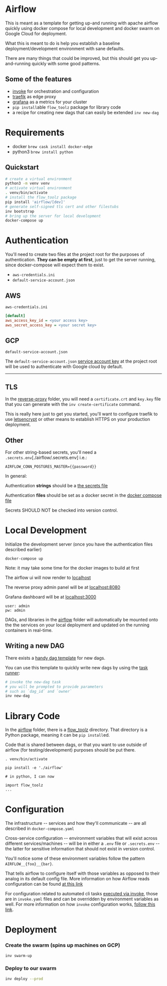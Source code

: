 # Airflow

This is meant as a template for getting up-and running with
apache airflow quickly using docker compose for local development
and docker swarm on Google Cloud for deployment.

What this is meant to do is help you establish a baseline deployment/development
environment with sane defaults.

There are many things that could be improved, but this should get you
up-and-running quickly with some good patterns.

## Some of the features
* [invoke] for orchestration and configuration
* [traefik] as edge proxy
* [grafana] as a metrics for your cluster
* `pip install`able `flow_toolz` package for library code
* a recipe for creating new dags that can easily be extended `inv new-dag`


# Requirements

* docker `brew cask install docker-edge`
* python3 `brew install python`

## Quickstart
```bash
# create a virtual environment
python3 -m venv venv
# activate virtual environment
. venv/bin/activate
# install the flow_toolz package
pip install 'airflow/[dev]'
# generate self-signed tls cert and other filestubs
inv bootstrap
# bring up the server for local development
docker-compose up
```

# Authentication


You'll need to create two files at the project root for the purposes of authentication.
**They can be empty at first**, just to get the server running,
since docker-compose will expect them to exist.

* `aws-credentials.ini`
* `default-service-account.json`

## AWS

`aws-credentials.ini`
```.ini
[default]
aws_access_key_id = <your access key>
aws_secret_access_key = <your secret key>
```

## GCP
`default-service-account.json`

The `default-service-account.json` [service account key] at the project root will be used
to authenticate with Google cloud by default.

---

## TLS

In the [reverse-proxy](./reverse-proxy) folder, you will need 
a `certificate.crt` and `key.key` file that you can generate
with the `inv create-certificate` command.

This is really here just to get you started, you'll want to configure
traefik to use [letsencrypt] or other means to establish HTTPS on your 
production deployment.

## Other

For other string-based secrets, you'll need a `.secrets.env`[./airflow/.secrets.env] i.e.:
```
AIRFLOW_CONN_POSTGRES_MASTER={{password}}
```

In general:

Authentication **strings** should be a [the secrets file](./airflow/.secrets.env)

Authentication **files** should be set as a docker secret in the [docker compose file](docker-compose.yaml)

Secrets SHOULD NOT be checked into version control.

# Local Development

Initialize the development server (once you have the authentication files described earlier)

``docker-compose up``

Note: it may take some time for the docker images to build at first

The airflow ui will now render to [localhost](localhost:80)

The reverse proxy admin panel will be at [localhost:8080](localhost:8080)

Grafana dashboard will be at [localhost:3000](localhost:3000)
```
user: admin
pw: admin
```

DAGs, and libraries in the [airflow](airflow) folder will automatically
be mounted onto the the services on your local deployment and updated on 
the running containers in real-time.

## Writing a new DAG

There exists a [handy dag template](airflow/flow_toolz/templates/dag_template.py.jinja2)
for new dags.

You can use this template to quickly write new dags by using the [task runner](tasks.py):
```bash
# invoke the new-dag task
# you will be prompted to provide parameters 
# such as `dag_id` and `owner`
inv new-dag
```

# Library Code

In the [airflow](./airflow) folder, there is a [flow_toolz](airflow/flow_toolz) directory.
That directory is a Python package, meaning it can be `pip install`ed.

Code that is shared between dags, or that you want to use outside of airflow (for testing/development) purposes
should be put there.

```
. venv/bin/activate

pip install -e './airflow'

# in python, I can now

import flow_toolz
...

```

# Configuration

The infrastructure -- services and how they'll communicate --
are all described in `docker-compose.yaml`

Cross-service configuration -- environment variables that will exist across different services/machines -- 
will be in either a `.env` file or `.secrets.env` -- the latter for sensitive information that
should not exist in version control.

You'll notice some of these environment variables follow the pattern `AIRFLOW__{foo}__{bar}`.

That tells airflow to configure itself with those variables as opposed to their analog in its default config file.
More information on how Airflow reads configuration can be found [at this link](https://airflow.apache.org/howto/set-config.html)

For configuration related to automated cli tasks [executed via invoke](http://www.pyinvoke.org/),
those are in `invoke.yaml` files and can be overridden by environment variables as well.
For more information on how `invoke` configuration works, [follow this link](http://docs.pyinvoke.org/en/0.11.1/concepts/configuration.html).

# Deployment

### Create the swarm (spins up machines on GCP)
```bash
inv swarm-up
```

### Deploy to our swarm
```bash
inv deploy --prod
```

[invoke]:http://www.pyinvoke.org/
[traefik]:https://traefik.io/
[grafana]:https://grafana.com/
[letsencrypt]:https://letsencrypt.org/
[service account key]:https://cloud.google.com/iam/docs/creating-managing-service-account-keys
